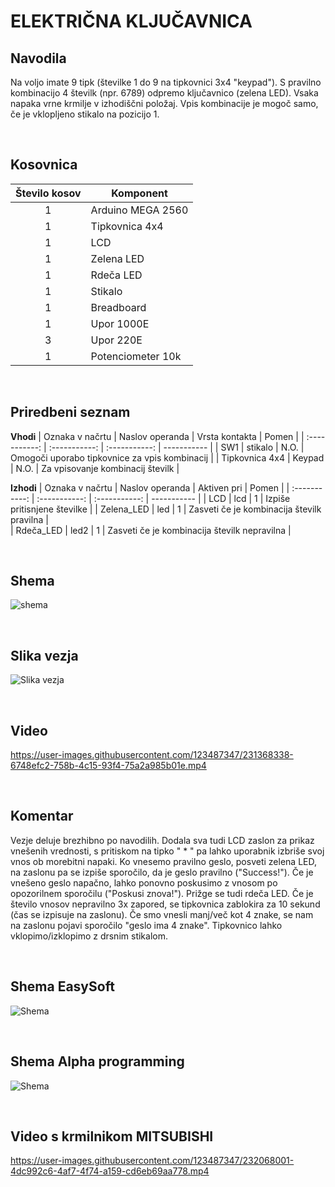 # ELEKTRIČNA KLJUČAVNICA
## Navodila
Na voljo imate 9 tipk (številke 1 do 9 na tipkovnici 3x4 "keypad"). S pravilno kombinacijo 4 številk (npr. 6789) odpremo ključavnico (zelena LED). Vsaka napaka vrne krmilje v izhodiščni položaj. Vpis kombinacije je mogoč samo, če je vklopljeno stikalo na pozicijo 1. 

<br />

## Kosovnica

| Število kosov |    Komponent   |
| :-----------: |    ----------- |
|       1       | Arduino MEGA 2560    |
|       1       | Tipkovnica 4x4 |
|       1       | LCD            | 
|       1       | Zelena LED     | 
|    1          | Rdeča LED    |
|     1         | Stikalo        |
|    1          | Breadboard     |
|    1          | Upor 1000E     |
|    3          | Upor 220E     |
|    1          | Potenciometer 10k     |

<br />

## Priredbeni seznam

**Vhodi**
| Oznaka v načrtu |    Naslov operanda   |    Vrsta kontakta   |    Pomen   |
| :-----------: |    :-----------: |  :-----------:     |    -----------  |
|       SW1      |  stikalo     |       N.O.       | Omogoči uporabo tipkovnice za vpis kombinacij             |
|       Tipkovnica 4x4       |   Keypad    |    N.O.          | Za vpisovanje kombinacij številk             |      


**Izhodi**
| Oznaka v načrtu |    Naslov operanda   |    Aktiven pri   |    Pomen   |
| :-----------: |    :-----------: |  :-----------:     |    -----------  |
|      LCD       |   lcd    |       1      |     Izpiše pritisnjene številke         |
|       Zelena_LED      | led     |        1      |    Zasveti če je kombinacija številk pravilna          |    
|      Rdeča_LED       |   led2     |        1      |       Zasveti če je kombinacija številk nepravilna       |   

<br />

## Shema
![shema](https://user-images.githubusercontent.com/123487347/230547783-e755695b-7ce6-41fb-88cd-96b46885a3b1.png)

<br />

## Slika vezja
![Slika vezja](https://github.com/Snicl/projekt_ELEKTRICNA_KLJUCAVNICA/blob/main/Media/Slika%20vezja.jpg?raw=true)

<br />

## Video

https://user-images.githubusercontent.com/123487347/231368338-6748efc2-758b-4c15-93f4-75a2a985b01e.mp4

<br />

## Komentar
Vezje deluje brezhibno po navodilih. Dodala sva tudi LCD zaslon za prikaz vnešenih vrednosti, s pritiskom na tipko " * " pa lahko uporabnik izbriše svoj vnos ob morebitni napaki. Ko vnesemo pravilno geslo, posveti zelena LED, na zaslonu pa se izpiše sporočilo, da je geslo pravilno ("Success!"). Če je vnešeno geslo napačno, lahko ponovno poskusimo z vnosom po opozorilnem sporočilu ("Poskusi znova!"). Prižge se tudi rdeča LED. Če je število vnosov nepravilno 3x zapored, se tipkovnica zablokira za 10 sekund (čas se izpisuje na zaslonu). Če smo vnesli manj/več kot 4 znake, se nam na zaslonu pojavi sporočilo "geslo ima 4 znake". Tipkovnico lahko vklopimo/izklopimo z drsnim stikalom.

<br />

## Shema EasySoft

![Shema](https://user-images.githubusercontent.com/123487347/232062959-e0b215be-03a9-4764-a6d5-ee65452cf618.png)

<br />

## Shema Alpha programming

![Shema](https://user-images.githubusercontent.com/123487347/232063643-6aaf1888-110d-49e3-8b77-5a0849787465.png)

<br />

## Video s krmilnikom MITSUBISHI

https://user-images.githubusercontent.com/123487347/232068001-4dc992c6-4af7-4f74-a159-cd6eb69aa778.mp4



